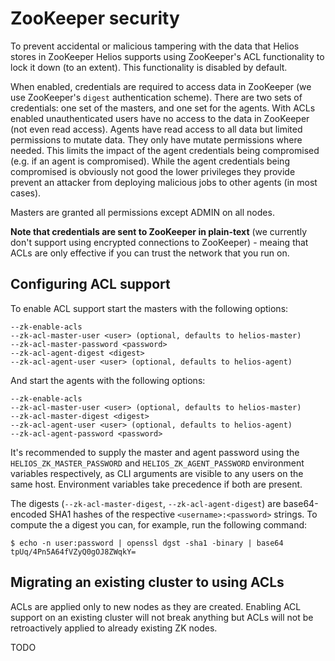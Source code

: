 # ZooKeeper security

To prevent accidental or malicious tampering with the data that Helios stores in ZooKeeper Helios
supports using ZooKeeper's ACL functionality to lock it down (to an extent).  This functionality is
disabled by default.

When enabled, credentials are required to access data in ZooKeeper (we use ZooKeeper's `digest`
authentication scheme). There are two sets of credentials: one set of the masters, and one set for 
the agents. With ACLs enabled unauthenticated users have no access to the data in ZooKeeper (not
even read access). Agents have read access to all data but limited permissions to mutate data. They
only have mutate permissions where needed. This limits the impact of the agent credentials being
compromised (e.g. if an agent is compromised). While the agent credentials being compromised is
obviously not good the lower privileges they provide prevent an attacker from deploying malicious
jobs to other agents (in most cases).

Masters are granted all permissions except ADMIN on all nodes.

**Note that credentials are sent to ZooKeeper in plain-text** (we currently don't support using
encrypted connections to ZooKeeper) - meaing that ACLs are only effective if you can trust the
network that you run on.

## Configuring ACL support

To enable ACL support start the masters with the following options:

    --zk-enable-acls
    --zk-acl-master-user <user> (optional, defaults to helios-master)
    --zk-acl-master-password <password>
    --zk-acl-agent-digest <digest>
    --zk-acl-agent-user <user> (optional, defaults to helios-agent)

And start the agents with the following options:

    --zk-enable-acls
    --zk-acl-master-user <user> (optional, defaults to helios-master)
    --zk-acl-master-digest <digest>
    --zk-acl-agent-user <user> (optional, defaults to helios-agent)
    --zk-acl-agent-password <password>
 
It's recommended to supply the master and agent password using the `HELIOS_ZK_MASTER_PASSWORD` and
`HELIOS_ZK_AGENT_PASSWORD` environment variables respectively, as CLI arguments are visible to any
users on the same host. Environment variables take precedence if both are present.

The digests (`--zk-acl-master-digest`, `--zk-acl-agent-digest`) are base64-encoded SHA1 hashes of
the respective `<username>:<password>` strings. To compute the a digest you can, for example, run
the following command:

    $ echo -n user:password | openssl dgst -sha1 -binary | base64
    tpUq/4Pn5A64fVZyQ0gOJ8ZWqkY=

## Migrating an existing cluster to using ACLs

ACLs are applied only to new nodes as they are created. Enabling ACL support on an existing cluster
will not break anything but ACLs will not be retroactively applied to already existing ZK nodes.

TODO